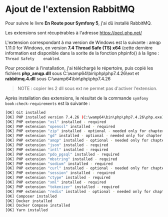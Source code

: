 # Ajout de l'extension RabbitMQ

Pour suivre le livre **En Route pour Symfony 5**, j'ai dû installé RabbitMQ.

Les extensions sont récupérables à l'adresse https://pecl.php.net/

L'extension correspondant à ma version de Windows est la suivante : amqp 1.11.0 for Windows, en version **7.4 Thread Safe (TS) x64** (cette dernière information est disponible dans la sorite de la fonction phpinfo() à la ligne :  `Thread Safety	enabled`.

Pour procéder à l'installation, j'ai téléchargé le répertoire, puis copié les fichiers **php_amqp.dll** sous C:\wamp64\bin\php\php7.4.26\ext
et **rabbitmq.4.dll** sous C:\wamp64\bin\php\php7.4.26

>NOTE : copier les 2 dll sous ext ne permet pas d'activer l'extension.

Après installation des extensions, le résultat de la commande `symfony book:check-requirements` est la suivante :

```bash
[OK] Git installed
[OK] PHP installed version 7.4.26 (C:\wamp64\bin\php\php7.4.26\php.exe)
[OK] PHP extension "xsl" installed - required
[OK] PHP extension "openssl" installed - required
[OK] PHP extension "zip" installed - optional - needed only for chapter 17 (Panther)
[OK] PHP extension "gd" installed - optional - needed only for chapter 23 (Imagine)
[OK] PHP extension "amqp" installed - optional - needed only for chapter 32
[OK] PHP extension "json" installed - required
[OK] PHP extension "intl" installed - required
[OK] PHP extension "pdo_pgsql" installed - required
[OK] PHP extension "mbstring" installed - required
[OK] PHP extension "sodium" installed - required
[OK] PHP extension "curl" installed - optional - needed only for chapter 17 (Panther)
[OK] PHP extension "session" installed - required
[OK] PHP extension "ctype" installed - required
[OK] PHP extension "xml" installed - required
[OK] PHP extension "tokenizer" installed - required
[OK] PHP extension "redis" installed - optional - needed only for chapter 31
[OK] Composer installed
[OK] Docker installed
[OK] Docker Compose installed
[OK] Yarn installed
```
